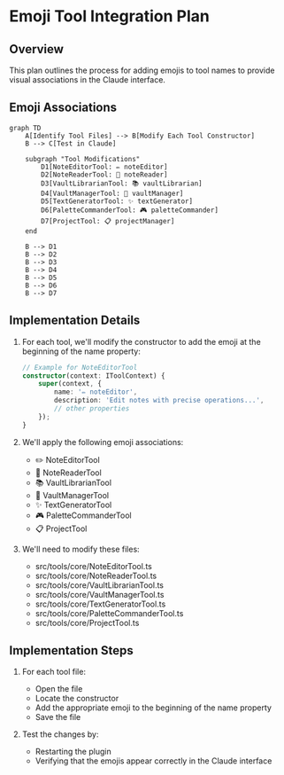 # Emoji Tool Integration Plan

## Overview
This plan outlines the process for adding emojis to tool names to provide visual associations in the Claude interface.

## Emoji Associations

```mermaid
graph TD
    A[Identify Tool Files] --> B[Modify Each Tool Constructor]
    B --> C[Test in Claude]
    
    subgraph "Tool Modifications"
        D1[NoteEditorTool: ✏️ noteEditor]
        D2[NoteReaderTool: 📖 noteReader]
        D3[VaultLibrarianTool: 📚 vaultLibrarian]
        D4[VaultManagerTool: 📁 vaultManager]
        D5[TextGeneratorTool: ✨ textGenerator]
        D6[PaletteCommanderTool: 🎮 paletteCommander]
        D7[ProjectTool: 📋 projectManager]
    end
    
    B --> D1
    B --> D2
    B --> D3
    B --> D4
    B --> D5
    B --> D6
    B --> D7
```

## Implementation Details

1. For each tool, we'll modify the constructor to add the emoji at the beginning of the name property:

   ```typescript
   // Example for NoteEditorTool
   constructor(context: IToolContext) {
       super(context, {
           name: '✏️ noteEditor',
           description: 'Edit notes with precise operations...',
           // other properties
       });
   }
   ```

2. We'll apply the following emoji associations:
   - ✏️ NoteEditorTool
   - 📖 NoteReaderTool
   - 📚 VaultLibrarianTool
   - 📁 VaultManagerTool
   - ✨ TextGeneratorTool
   - 🎮 PaletteCommanderTool
   - 📋 ProjectTool

3. We'll need to modify these files:
   - src/tools/core/NoteEditorTool.ts
   - src/tools/core/NoteReaderTool.ts
   - src/tools/core/VaultLibrarianTool.ts
   - src/tools/core/VaultManagerTool.ts
   - src/tools/core/TextGeneratorTool.ts
   - src/tools/core/PaletteCommanderTool.ts
   - src/tools/core/ProjectTool.ts

## Implementation Steps

1. For each tool file:
   - Open the file
   - Locate the constructor
   - Add the appropriate emoji to the beginning of the name property
   - Save the file

2. Test the changes by:
   - Restarting the plugin
   - Verifying that the emojis appear correctly in the Claude interface